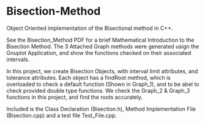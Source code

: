 # Bisection-Method
Object Oriented implementation of the Bisectional method in C++. 

See the Bisection_Method PDF for a brief Mathematical Introduction to the Bisection Method. The 3 Attached Graph methods were generated usign the Gnuplot Application, and show the functions checked on their associated intervals. 

In this project, we create Bisection Objects, with interval limit attributes, and tolerance attributes. Each object has a findRoot method, which is overloaded to check a default function (Shown in Graph_1), and to be abel to check provided double type functions. We check the Graph_2 & Graph_3 functions in this project, and find the roots accurately. 

Included is the Class Declaration (Bisection.h), Method Implementation File (Bisection.cpp) and a test file Test_File.cpp. 


